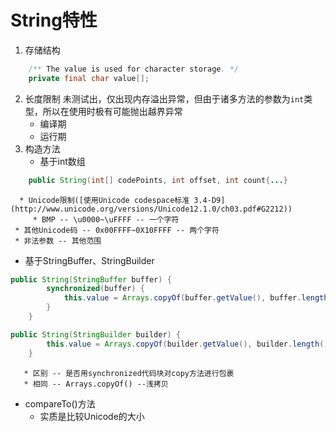 # String特性
1. 存储结构
```java
    /** The value is used for character storage. */
    private final char value[];
```
2. 长度限制
   未测试出，仅出现内存溢出异常，但由于诸多方法的参数为`int`类型，所以在使用时极有可能抛出越界异常
   * 编译期
   * 运行期
3. 构造方法
   * 基于int数组
```java
    public String(int[] codePoints, int offset, int count{...}
```
      * Unicode限制([使用Unicode codespace标准 3.4-D9](http://www.unicode.org/versions/Unicode12.1.0/ch03.pdf#G2212))
         * BMP -- \u0000~\uFFFF -- 一个字符
	 * 其他Unicode码 -- 0x00FFFF~0X10FFFF -- 两个字符
	 * 非法参数 -- 其他范围
   * 基于StringBuffer、StringBuilder
```java
public String(StringBuffer buffer) {
        synchronized(buffer) {
            this.value = Arrays.copyOf(buffer.getValue(), buffer.length());
        }
    }
```
```java
public String(StringBuilder builder) {
        this.value = Arrays.copyOf(builder.getValue(), builder.length());
    }
```
	   * 区别 -- 是否用synchronized代码块对copy方法进行包裹
	   * 相同 -- Arrays.copyOf() --浅拷贝
   * compareTo()方法
	   * 实质是比较Unicode的大小
